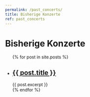 ```yaml
---
permalink: /past_concerts/
title: Bisherige Konzerte
ref: past_concerts
---
```


<h1>Bisherige Konzerte</h1>

<ul>
  {% for post in site.posts %}
    <li>
      <h2><a href="{{ post.url }}">{{ post.title }}</a></h2>
      {{ post.excerpt }}
    </li>
  {% endfor %}
</ul>